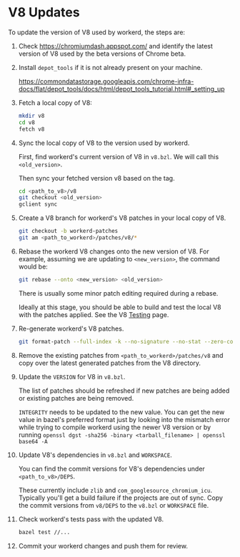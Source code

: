# V8 Updates

To update the version of V8 used by workerd, the steps are:

1. Check <https://chromiumdash.appspot.com/> and identify the latest version of V8 used by the beta versions of Chrome beta.

2. Install `depot_tools` if it is not already present on your machine.

   <https://commondatastorage.googleapis.com/chrome-infra-docs/flat/depot_tools/docs/html/depot_tools_tutorial.html#_setting_up>

3. Fetch a local copy of V8:

   ```sh
   mkdir v8
   cd v8
   fetch v8
   ```

4. Sync the local copy of V8 to the version used by workerd.

   First, find workerd's current version of V8 in `v8.bzl`. We will call this `<old_version>`.

   Then sync your fetched version v8 based on the tag.

   ```sh
   cd <path_to_v8>/v8
   git checkout <old_version>
   gclient sync
   ```

5. Create a V8 branch for workerd's V8 patches in your local copy of V8.

   ```sh
   git checkout -b workerd-patches
   git am <path_to_workerd>/patches/v8/*
   ```

6. Rebase the workerd V8 changes onto the new version of V8. For example, assuming
   we are updating to `<new_version>`, the command would be:

   ```sh
   git rebase --onto <new_version> <old_version>
   ```

   There is usually some minor patch editing required during a rebase.

   Ideally at this stage, you should be able to build and test the local V8 with the
   patches applied. See the V8 [Testing](https://v8.dev/docs/test) page.

7. Re-generate workerd's V8 patches.

   ```sh
   git format-patch --full-index -k --no-signature --no-stat --zero-commit <new_version>
   ```

8. Remove the existing patches from `<path_to_workerd>/patches/v8` and copy over the latest generated patches
from the V8 directory.

9. Update the `VERSION` for V8 in `v8.bzl`.

    The list of patches should be refreshed if new patches are being added or existing
    patches are being removed.

    `INTEGRITY` needs to be updated to the new value. You can get the new value in
    bazel's preferred format just by looking into the mismatch error while trying to compile
    workerd using the newer V8 version or by running
    `openssl dgst -sha256 -binary <tarball_filename> | openssl base64 -A`

10. Update V8's dependencies in `v8.bzl` and `WORKSPACE`.

    You can find the commit versions for V8's dependencies under `<path_to_v8>/DEPS`.

    These currently include `zlib` and `com_googlesource_chromium_icu`.
    Typically you'll get a build failure if the projects are out of sync. Copy the
    commit versions from `v8/DEPS` to the `v8.bzl` or `WORKSPACE` file.

11. Check workerd's tests pass with the updated V8.

     ```sh
     bazel test //...
     ```

12. Commit your workerd changes and push them for review.
